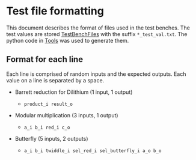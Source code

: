 # Test file formatting

This document describes the format of files used in the test benches.
The test values are stored [TestBenchFiles](../TestBenchFiles/) with the suffix ```*_test_val.txt```.
The python code in [Tools](../Tools/) was used to generate them.

## Format for each line
Each line is comprised of random inputs and the expected outputs.
Each value on a line is separated by a space.

* Barrett reduction for Dilithium (1 input, 1 output)
	* ```product_i result_o```

* Modular multiplication (3 inputs, 1 output)
	* ```a_i b_i red_i c_o```

* Butterfly (5 inputs, 2 outputs)
	* ```a_i b_i twiddle_i sel_red_i sel_butterfly_i a_o b_o ```


